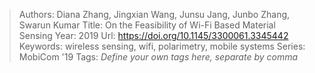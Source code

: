 > Authors: Diana Zhang, Jingxian Wang, Junsu Jang, Junbo Zhang, Swarun Kumar
> Title: On the Feasibility of Wi-Fi Based Material Sensing
> Year: 2019
> Url: https://doi.org/10.1145/3300061.3345442
> Keywords: wireless sensing, wifi, polarimetry, mobile systems
> Series: MobiCom '19
> Tags: *Define your own tags here, separate by comma*